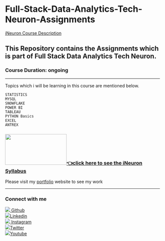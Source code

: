 # Full-Stack-Data-Analytics-Tech-Neuron-Assignments



<a href="https://ineuron.ai/course/Full-Stack-Data-Analytics-Tech-Neuron" >iNeuron Course Description </a>
## This Repository contains the Assignments which is part of Full Stack Data Analytics Tech Neuron.
### Course Duration: ongoing 



---------------------------

Topics which i will be learning in this course are mentioned below.

    STATISTICS 
    MYSQL
    SNOWFLAKE
    POWER BI 
    TABLEAU  
    PYTHON Basics
    EXCEL
    ANTREX  

###     <a href="https://ineuron.ai/course/Full-Stack-Data-Analytics-Tech-Neuron" target="_blank"> <img src="https://avatars.githubusercontent.com/u/57482436?v=4" height="100" width ="200" />👈click here to see the iNeuron Syllabus </a>

Please visit my <a href = "https://kishansutariya23.netlify.app/#home">portfolio</a> website to see my work 

---
<h3>Connect with me</h3>
                <a href="https://github.com/kishansutariya23" target="_blank" class="fa fa-github"> <img src="https://img.icons8.com/ios-glyphs/45/000000/github.png"/> Github</a>
                <br>
                <a href="https://www.linkedin.com/in/kishankumar-sutariya/" target="_blank" class="fa fa-linkedin"><img src="https://img.icons8.com/fluency/45/000000/linkedin-circled.png"/>Linkedin</a>
                <br>
                <a href="https://www.instagram.com/ks23.code/" target="_blank" class="fa fa-instagram"> <img src="https://img.icons8.com/fluency/45/000000/instagram-new.png"/> Instagram</a>
                <br>
                <a href="https://twitter.com/ks23_code" target="_blank" class="fa fa-twitter"><img src="https://img.icons8.com/color/45/000000/twitter--v1.png"/>Twitter</a>
                <br>
                <a href="https://www.youtube.com/channel/UCTznaXzOXeFZ8LzWxS0d6_A" target="_blank"class="fa fa-youtube"><img src="https://img.icons8.com/fluency/45/000000/youtube-play.png"/>Youtube</a>
   


